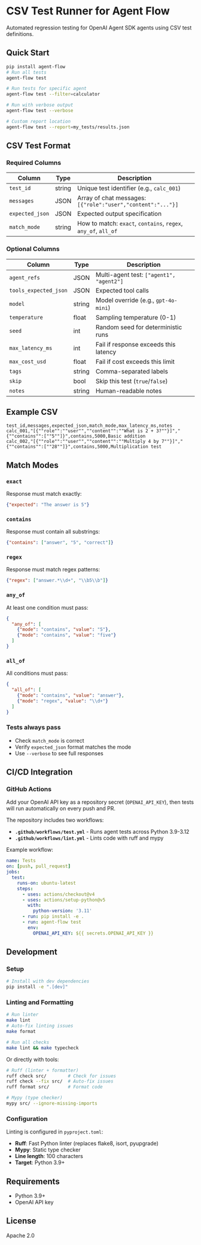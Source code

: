# CSV Test Runner for Agent Flow

Automated regression testing for OpenAI Agent SDK agents using CSV test definitions.

## Quick Start

```bash
pip install agent-flow 
# Run all tests
agent-flow test

# Run tests for specific agent
agent-flow test --filter=calculator

# Run with verbose output
agent-flow test --verbose

# Custom report location
agent-flow test --report=my_tests/results.json
```

## CSV Test Format

### Required Columns

| Column | Type | Description |
|--------|------|-------------|
| `test_id` | string | Unique test identifier (e.g., `calc_001`) |
| `messages` | JSON | Array of chat messages: `[{"role":"user","content":"..."}]` |
| `expected_json` | JSON | Expected output specification |
| `match_mode` | string | How to match: `exact`, `contains`, `regex`, `any_of`, `all_of` |

### Optional Columns

| Column | Type | Description |
|--------|------|-------------|
| `agent_refs` | JSON | Multi-agent test: `["agent1", "agent2"]` |
| `tools_expected_json` | JSON | Expected tool calls |
| `model` | string | Model override (e.g., `gpt-4o-mini`) |
| `temperature` | float | Sampling temperature (0-1) |
| `seed` | int | Random seed for deterministic runs |
| `max_latency_ms` | int | Fail if response exceeds this latency |
| `max_cost_usd` | float | Fail if cost exceeds this limit |
| `tags` | string | Comma-separated labels |
| `skip` | bool | Skip this test (`true`/`false`) |
| `notes` | string | Human-readable notes |

## Example CSV

```csv
test_id,messages,expected_json,match_mode,max_latency_ms,notes
calc_001,"[{""role"":""user"",""content"":""What is 2 + 3?""}]","{""contains"":[""5""]}",contains,5000,Basic addition
calc_002,"[{""role"":""user"",""content"":""Multiply 4 by 7""}]","{""contains"":[""28""]}",contains,5000,Multiplication test
```

## Match Modes

### `exact`
Response must match exactly:
```json
{"expected": "The answer is 5"}
```

### `contains`
Response must contain all substrings:
```json
{"contains": ["answer", "5", "correct"]}
```

### `regex`
Response must match regex patterns:
```json
{"regex": ["answer.*\\d+", "\\b5\\b"]}
```

### `any_of`
At least one condition must pass:
```json
{
  "any_of": [
    {"mode": "contains", "value": "5"},
    {"mode": "contains", "value": "five"}
  ]
}
```

### `all_of`
All conditions must pass:
```json
{
  "all_of": [
    {"mode": "contains", "value": "answer"},
    {"mode": "regex", "value": "\\d+"}
  ]
}
```

### Tests always pass
- Check `match_mode` is correct
- Verify `expected_json` format matches the mode
- Use `--verbose` to see full responses

## CI/CD Integration

### GitHub Actions

Add your OpenAI API key as a repository secret (`OPENAI_API_KEY`), then tests will run automatically on every push and PR.

The repository includes two workflows:
- **`.github/workflows/test.yml`** - Runs agent tests across Python 3.9-3.12
- **`.github/workflows/lint.yml`** - Lints code with ruff and mypy

Example workflow:
```yaml
name: Tests
on: [push, pull_request]
jobs:
  test:
    runs-on: ubuntu-latest
    steps:
      - uses: actions/checkout@v4
      - uses: actions/setup-python@v5
        with:
          python-version: '3.11'
      - run: pip install -e .
      - run: agent-flow test
        env:
          OPENAI_API_KEY: ${{ secrets.OPENAI_API_KEY }}
```

## Development

### Setup

```bash
# Install with dev dependencies
pip install -e ".[dev]"
```

### Linting and Formatting

```bash
# Run linter
make lint
# Auto-fix linting issues
make format

# Run all checks
make lint && make typecheck
```

Or directly with tools:

```bash
# Ruff (linter + formatter)
ruff check src/        # Check for issues
ruff check --fix src/  # Auto-fix issues
ruff format src/       # Format code

# Mypy (type checker)
mypy src/ --ignore-missing-imports
```

### Configuration

Linting is configured in `pyproject.toml`:
- **Ruff**: Fast Python linter (replaces flake8, isort, pyupgrade)
- **Mypy**: Static type checker
- **Line length**: 100 characters
- **Target**: Python 3.9+

## Requirements

- Python 3.9+
- OpenAI API key

## License

Apache 2.0
